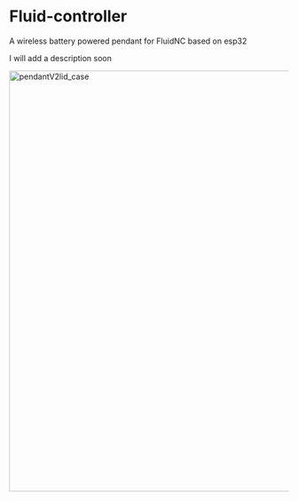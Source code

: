 # Fluid-controller
A wireless battery powered pendant for FluidNC based on esp32

I will add a description soon


<img width="758" alt="pendantV2lid_case" src="https://user-images.githubusercontent.com/20277013/214523140-5201f1c7-178f-416e-b6da-9f014d2a72d5.png">
